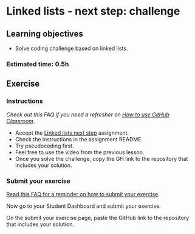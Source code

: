 # Linked lists - next step: challenge

## Learning objectives

- Solve coding challenge based on linked lists.

### Estimated time: 0.5h

## Exercise

### Instructions 

*Check out this FAQ if you need a refresher on [How to use GitHub Classroom](https://github.com/microverseinc/curriculum-computer-science-fundamentals/blob/main/trivial-interview-questions/articles/how_to_use_github_classroom.md)*.

- Accept the [Linked lists next step](https://classroom.github.com/a/LsGJljrm) assignment.
- Check the instructions in the assignment README.
- Try pseudocoding first.
- Feel free to use the video from the previous lesson.
- Once you solve the challenge, copy the GH link to the repository that includes your solution.

### Submit your exercise

[Read this FAQ for a reminder on how to submit your exercise](https://microverse.zendesk.com/hc/en-us/articles/360061344234).

Now go to your Student Dashboard and submit your exercise.

On the submit your exercise page, paste the GitHub link to the repository that includes your solution.